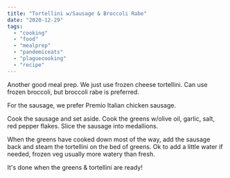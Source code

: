 ```yaml
---
title: "Tortellini w/Sausage & Broccoli Rabe"
date: "2020-12-29"
tags: 
  - "cooking"
  - "food"
  - "mealprep"
  - "pandemiceats"
  - "plaguecooking"
  - "recipe"
---
```


Another good meal prep. We just use frozen cheese tortellini. Can use frozen broccoli, but broccoli rabe is preferred.

For the sausage, we prefer Premio Italian chicken sausage.

Cook the sausage and set aside. Cook the greens w/olive oil, garlic, salt, red pepper flakes. Slice the sausage into medallions.

When the greens have cooked down most of the way, add the sausage back and steam the tortellini on the bed of greens. Ok to add a little water if needed, frozen veg usually more watery than fresh.

It's done when the greens & tortellini are ready!
